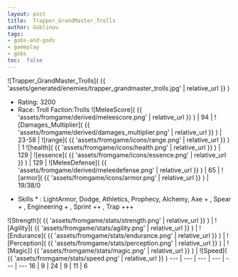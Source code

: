 ```yaml
---
layout: post
title:  Trapper_GrandMaster_Trolls
author: Goblinou
tags:
- gobs-and-gods
- gameplay
- gobs
toc:  false
---
```


![Trapper_GrandMaster_Trolls]( {{ 'assets/generated/enemies/trapper_grandmaster_trolls.jpg' | relative_url }} )
- Rating: 3200
- Race: Troll  Faction:Trolls
![MeleeScore]( {{ 'assets/fromgame/derived/meleescore.png' | relative_url }} ) | 94 | ![Damages_Multiplier]( {{ 'assets/fromgame/derived/damages_multiplier.png' | relative_url }} ) | 23-58 | ![range]( {{ 'assets/fromgame/icons/range.png' | relative_url }} ) | 1
![health]( {{ 'assets/fromgame/icons/health.png' | relative_url }} ) | 129 | ![essence]( {{ 'assets/fromgame/icons/essence.png' | relative_url }} ) | 129 | ![MeleeDefense]( {{ 'assets/fromgame/derived/meleedefense.png' | relative_url }} ) | 65 | ![armor]( {{ 'assets/fromgame/icons/armor.png' | relative_url }} ) | 19/38/0
* Skills * : LightArmor, Dodge, Athletics, Prophecy, Alchemy, Axe + , Spear + , Engineering + , Sprint ++ , Trap +++ 

![Strength]( {{ 'assets/fromgame/stats/strength.png' | relative_url }} ) | ![Agility]( {{ 'assets/fromgame/stats/agility.png' | relative_url }} ) | ![Endurance]( {{ 'assets/fromgame/stats/endurance.png' | relative_url }} ) | ![Perception]( {{ 'assets/fromgame/stats/perception.png' | relative_url }} ) | ![Magic]( {{ 'assets/fromgame/stats/magic.png' | relative_url }} ) | ![Speed]( {{ 'assets/fromgame/stats/speed.png' | relative_url }} )
--- | --- | --- | --- | --- | ---
16 | 9 | 24 | 9 | 11 | 6
